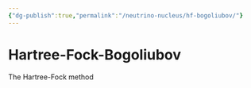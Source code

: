 ```yaml
---
{"dg-publish":true,"permalink":"/neutrino-nucleus/hf-bogoliubov/"}
---
```


# Hartree-Fock-Bogoliubov

The Hartree-Fock method 